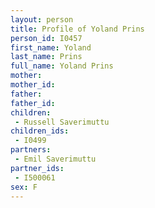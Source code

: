 ```yaml
---
layout: person
title: Profile of Yoland Prins
person_id: I0457
first_name: Yoland
last_name: Prins
full_name: Yoland Prins
mother: 
mother_id: 
father: 
father_id: 
children:
 - Russell Saverimuttu
children_ids:
 - I0499
partners:
 - Emil Saverimuttu
partner_ids:
 - I500061
sex: F
---
```


